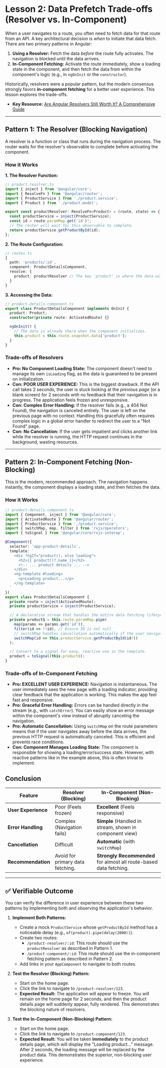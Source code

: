 # Lesson 2: Data Prefetch Trade-offs (Resolver vs. In-Component)

When a user navigates to a route, you often need to fetch data for that route from an API. A key architectural decision is *when* to initiate that data fetch. There are two primary patterns in Angular:

1.  **Using a Resolver:** Fetch the data *before* the route fully activates. The navigation is blocked until the data arrives.
2.  **In-Component Fetching:** Activate the route immediately, show a loading state in the component, and then fetch the data from within the component's logic (e.g., in `ngOnInit` or the `constructor`).

Historically, resolvers were a popular pattern, but the modern consensus strongly favors **in-component fetching** for a better user experience. This lesson explores the trade-offs.

- **Key Resource:** [Are Angular Resolvers Still Worth It? A Comprehensive Guide](https://medium.com/@vigenhovhannisiano/are-angular-resolvers-still-worth-it-a-comprehensive-guide-e03789446318)

---

## Pattern 1: The Resolver (Blocking Navigation)

A resolver is a function or class that runs during the navigation process. The router waits for the resolver's observable to complete before activating the component.

### How it Works

**1. The Resolver Function:**
```typescript
// product.resolver.ts
import { inject } from '@angular/core';
import { ResolveFn } from '@angular/router';
import { ProductService } from './product.service';
import { Product } from './product.model';

export const productResolver: ResolveFn<Product> = (route, state) => {
  const productService = inject(ProductService);
  const id = route.paramMap.get('id')!;
  // The router will wait for this observable to complete.
  return productService.getProductById(id);
};
```

**2. The Route Configuration:**
```typescript
// routes.ts
{
  path: 'products/:id',
  component: ProductDetailsComponent,
  resolve: {
    product: productResolver // The key 'product' is where the data will be placed.
  }
}
```

**3. Accessing the Data:**
```typescript
// product-details.component.ts
export class ProductDetailsComponent implements OnInit {
  product: Product;
  constructor(private route: ActivatedRoute) {}

  ngOnInit() {
    // The data is already there when the component initializes.
    this.product = this.route.snapshot.data['product'];
  }
}
```

### Trade-offs of Resolvers

-   **Pro: No Component Loading State:** The component doesn't need to manage its own `isLoading` flag, as the data is guaranteed to be present on initialization.
-   **Con: POOR USER EXPERIENCE:** This is the biggest drawback. If the API call takes 2 seconds, the user is stuck looking at the *previous page* (or a blank screen) for 2 seconds with no feedback that their navigation is in progress. The application feels frozen and unresponsive.
-   **Con: Complex Error Handling:** If the resolver fails (e.g., a 404 Not Found), the navigation is canceled entirely. The user is left on the previous page with no context. Handling this gracefully often requires complex logic in a global error handler to redirect the user to a "Not Found" page.
-   **Con: No Cancellation:** If the user gets impatient and clicks another link while the resolver is running, the HTTP request continues in the background, wasting resources.

---

## Pattern 2: In-Component Fetching (Non-Blocking)

This is the modern, recommended approach. The navigation happens instantly, the component displays a loading state, and then fetches the data.

### How it Works

```typescript
// product-details.component.ts
import { Component, inject } from '@angular/core';
import { ActivatedRoute } from '@angular/router';
import { ProductService } from './product.service';
import { switchMap, map, filter } from 'rxjs/operators';
import { toSignal } from '@angular/core/rxjs-interop';

@Component({
  selector: 'app-product-details',
  template: `
    <div *ngIf="product(); else loading">
      <h2>{{ product()?.name }}</h2>
      <!-- ... product details ... -->
    </div>
    <ng-template #loading>
      <p>Loading product...</p>
    </ng-template>
  `
})
export class ProductDetailsComponent {
  private route = inject(ActivatedRoute);
  private productService = inject(ProductService);

  // A declarative stream that handles the entire data fetching lifecycle.
  private product$ = this.route.paramMap.pipe(
    map(params => params.get('id')),
    filter(id => !!id), // Ensure ID is not null
    // switchMap handles cancellation automatically if the user navigates away.
    switchMap(id => this.productService.getProductById(id!))
  );

  // Convert to a signal for easy, reactive use in the template.
  product = toSignal(this.product$);
}
```

### Trade-offs of In-Component Fetching

-   **Pro: EXCELLENT USER EXPERIENCE:** Navigation is instantaneous. The user immediately sees the new page with a loading indicator, providing clear feedback that the application is working. This makes the app feel fast and responsive.
-   **Pro: Graceful Error Handling:** Errors can be handled directly in the stream (e.g., with `catchError`). You can easily show an error message within the component's view instead of abruptly canceling the navigation.
-   **Pro: Automatic Cancellation:** Using `switchMap` on the route parameters means that if the user navigates away before the data arrives, the previous HTTP request is automatically canceled. This is efficient and prevents race conditions.
-   **Con: Component Manages Loading State:** The component is responsible for showing a loading/error/success state. However, with reactive patterns like in the example above, this is often trivial to implement.

## Conclusion

| Feature             | Resolver (Blocking)                               | In-Component (Non-Blocking)                                       |
| ------------------- | ------------------------------------------------- | ----------------------------------------------------------------- |
| **User Experience** | Poor (Feels frozen)                               | **Excellent** (Feels responsive)                                  |
| **Error Handling**  | Complex (Navigation fails)                        | **Simple** (Handled in stream, shown in component view)           |
| **Cancellation**    | Difficult                                         | **Automatic** (with `switchMap`)                                  |
| **Recommendation**  | Avoid for primary data fetching.                  | **Strongly Recommended** for almost all route-based data fetching. |

---

## ✅ Verifiable Outcome

You can verify the difference in user experience between these two patterns by implementing both and observing the application's behavior.

1.  **Implement Both Patterns:**
    -   Create a mock `ProductService` whose `getProductById` method has a noticeable delay (e.g., `of(product).pipe(delay(2000))`).
    -   Create two routes:
        -   `/product-resolver/:id`: This route should use the `productResolver` as described in Pattern 1.
        -   `/product-component/:id`: This route should use the in-component fetching pattern as described in Pattern 2.
    -   Add links in your `AppComponent` to navigate to both routes.

2.  **Test the Resolver (Blocking) Pattern:**
    -   Start on the home page.
    -   Click the link to navigate to `/product-resolver/123`.
    -   **Expected Result:** The application will appear to freeze. You will remain on the home page for 2 seconds, and then the product details page will suddenly appear, fully rendered. This demonstrates the blocking nature of resolvers.

3.  **Test the In-Component (Non-Blocking) Pattern:**
    -   Start on the home page.
    -   Click the link to navigate to `/product-component/123`.
    -   **Expected Result:** You will be taken **immediately** to the product details page, which will display the "Loading product..." message. After 2 seconds, the loading message will be replaced by the product data. This demonstrates the superior, non-blocking user experience.